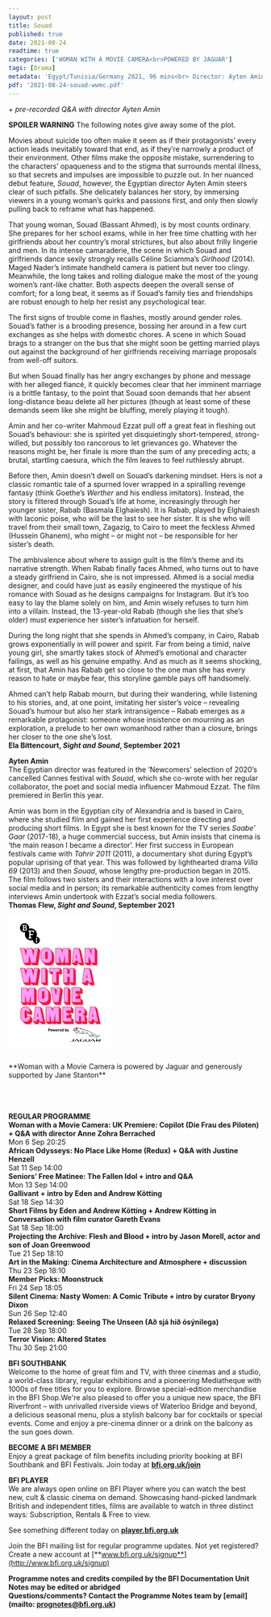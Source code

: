 ```yaml
---
layout: post
title: Souad
published: true
date: 2021-08-24
readtime: true
categories: ['WOMAN WITH A MOVIE CAMERA<br>POWERED BY JAGUAR']
tags: [Drama]
metadata: 'Egypt/Tunisia/Germany 2021, 96 mins<br> Director: Ayten Amin'
pdf: '2021-08-24-souad-wwmc.pdf'
---
```


_+ pre-recorded Q&A with director Ayten Amin_

**SPOILER WARNING** The following notes give away some of the plot.

Movies about suicide too often make it seem as if their protagonists’ every action leads inevitably toward that end, as if they’re narrowly a product of their environment. Other films make the opposite mistake, surrendering to the characters’ opaqueness and to the stigma that surrounds mental illness, so that secrets and impulses are impossible to puzzle out. In her nuanced debut feature, _Souad_, however, the Egyptian director Ayten Amin steers clear of such pitfalls. She delicately balances her story, by immersing viewers in a young woman’s quirks and passions first, and only then slowly pulling back to reframe what has happened.

That young woman, Souad (Bassant Ahmed), is by most counts ordinary. She prepares for her school exams, while in her free time chatting with her girlfriends about her country’s moral strictures, but also about frilly lingerie and men. In its intense camaraderie, the scene in which Souad and girlfriends dance sexily strongly recalls Céline Sciamma’s _Girlhood_ (2014). Maged Nader’s intimate handheld camera is patient but never too clingy. Meanwhile, the long takes and rolling dialogue make the most of the young women’s rant-like chatter. Both aspects deepen the overall sense of comfort; for a long beat, it seems as if Souad’s family ties and friendships are robust enough to help her resist any psychological tear.

The first signs of trouble come in flashes, mostly around gender roles. Souad’s father is a brooding presence, bossing her around in a few curt exchanges as she helps with domestic chores. A scene in which Souad brags to a stranger on the bus that she might soon be getting married plays out against the background of her girlfriends receiving marriage proposals from well-off suitors.

But when Souad finally has her angry exchanges by phone and message with her alleged fiancé, it quickly becomes clear that her imminent marriage is a brittle fantasy, to the point that Souad soon demands that her absent long-distance beau delete all her pictures (though at least some of these demands seem like she might be bluffing, merely playing it tough).

Amin and her co-writer Mahmoud Ezzat pull off a great feat in fleshing out Souad’s behaviour: she is spirited yet disquietingly short-tempered, strong-willed, but possibly too rancorous to let grievances go. Whatever the reasons might be, her finale is more than the sum of any preceding acts; a brutal, startling caesura, which the film leaves to feel ruthlessly abrupt.

Before then, Amin doesn’t dwell on Souad’s darkening mindset. Hers is not a classic romantic tale of a spurned lover wrapped in a spiralling revenge fantasy (think Goethe’s _Werther_ and his endless imitators). Instead, the story is filtered through Souad’s life at home, increasingly through her younger sister, Rabab (Basmala Elghaiesh). It is Rabab, played by Elghaiesh with laconic poise, who will be the last to see her sister. It is she who will travel from their small town, Zagazig, to Cairo to meet the feckless Ahmed (Hussein Ghanem), who might – or might not – be responsible for her sister’s death.

The ambivalence about where to assign guilt is the film’s theme and its narrative strength. When Rabab finally faces Ahmed, who turns out to have a steady girlfriend in Cairo, she is not impressed. Ahmed is a social media designer, and could have just as easily engineered the mystique of his romance with Souad as he designs campaigns for Instagram. But it’s too easy to lay the blame solely on him, and Amin wisely refuses to turn him into a villain. Instead, the 13-year-old Rabab (though she lies that she’s older) must experience her sister’s infatuation for herself.

During the long night that she spends in Ahmed’s company, in Cairo, Rabab grows exponentially in will power and spirit. Far from being a timid, naive young girl, she smartly takes stock of Ahmed’s emotional and character failings, as well as his genuine empathy. And as much as it seems shocking, at first, that Amin has Rabab get so close to the one man she has every reason to hate or maybe fear, this storyline gamble pays off handsomely.

Ahmed can’t help Rabab mourn, but during their wandering, while listening to his stories, and, at one point, imitating her sister’s voice – revealing Souad’s humour but also her stark intransigence – Rabab emerges as a remarkable protagonist: someone whose insistence on mourning as an exploration, a prelude to her own womanhood rather than a closure, brings her closer to the one she’s lost.<br>
**Ela Bittencourt, _Sight and Sound_, September 2021**<br>

**Ayten Amin**<br>
The Egyptian director was featured in the ‘Newcomers’ selection of 2020’s cancelled Cannes festival with _Souad_, which she co-wrote with her regular collaborator, the poet and social media influencer Mahmoud Ezzat. The film premiered in Berlin this year.

Amin was born in the Egyptian city of Alexandria and is based in Cairo, where she studied film and gained her first experience directing and producing short films. In Egypt she is best known for the TV series _Saabe’ Gaar_ (2017-18), a huge commercial success, but Amin insists that cinema is ‘the main reason I became a director’. Her first success in European festivals came with _Tahrir 2011_ (2011), a documentary shot during Egypt’s popular uprising of that year. This was followed by lighthearted drama _Villa 69_ (2013) and then _Souad_, whose lengthy pre-production began in 2015. The film follows two sisters and their interactions with a love interest over social media and in person; its remarkable authenticity comes from lengthy interviews Amin undertook with Ezzat’s social media followers.<br>
**Thomas Flew, _Sight and Sound_, September 2021**

<img style="float:left" src="/img/WWAMC.jpg" alt="WWAMC" title="WWAMC"  width="40%" height="40%">
<br><br><br><br><br><br><br><br><br><br><br><br><br><br><br><br><br>**Woman with a Movie Camera is powered by Jaguar and generously supported by Jane Stanton**<br><br><br><br>



**REGULAR PROGRAMME**<br>
**Woman with a Movie Camera: UK Premiere: Copilot (Die Frau des Piloten) + Q&A with director Anne Zohra Berrached**  
Mon 6 Sep 20:25  
**African Odysseys: No Place Like Home (Redux) + Q&A with Justine Henzell**  
Sat 11 Sep 14:00  
**Seniors’ Free Matinee: The Fallen Idol + intro and Q&A**  
Mon 13 Sep 14:00  
**Gallivant + intro by Eden and Andrew Kötting**  
Sat 18 Sep 14:30  
**Short Films by Eden and Andrew Kötting + Andrew Kötting in Conversation with film curator Gareth Evans**  
Sat 18 Sep 18:00  
**Projecting the Archive: Flesh and Blood + intro by Jason Morell, actor and son of Joan Greenwood**  
Tue 21 Sep 18:10  
**Art in the Making: Cinema Architecture and Atmosphere + discussion**  
Thu 23 Sep 18:10  
**Member Picks: Moonstruck**  
Fri 24 Sep 18:05  
**Silent Cinema: Nasty Women: A Comic Tribute + intro by curator Bryony Dixon**  
Sun 26 Sep 12:40  
**Relaxed Screening: Seeing The Unseen (Að sjá hið ósýnilega)**  
Tue 28 Sep 18:00  
**Terror Vision: Altered States**  
Thu 30 Sep 21:00  



**BFI SOUTHBANK**  
Welcome to the home of great film and TV, with three cinemas and a studio, a world-class library, regular exhibitions and a pioneering Mediatheque with 1000s of free titles for you to explore. Browse special-edition merchandise in the BFI Shop.We&#39;re also pleased to offer you a unique new space, the BFI Riverfront – with unrivalled riverside views of Waterloo Bridge and beyond, a delicious seasonal menu, plus a stylish balcony bar for cocktails or special events. Come and enjoy a pre-cinema dinner or a drink on the balcony as the sun goes down.  

**BECOME A BFI MEMBER**  
Enjoy a great package of film benefits including priority booking at BFI Southbank and BFI Festivals. Join today at [**bfi.org.uk/join**](http://www.bfi.org.uk/join)  

**BFI PLAYER**  
 We are always open online on BFI Player where you can watch the best new, cult &amp; classic cinema on demand. Showcasing hand-picked landmark British and independent titles, films are available to watch in three distinct ways: Subscription, Rentals &amp; Free to view.  

See something different today on [**player.bfi.org.uk**](https://player.bfi.org.uk)  

Join the BFI mailing list for regular programme updates. Not yet registered? Create a new account at [**www.bfi.org.uk/signup**](http://www.bfi.org.uk/signup)

**Programme notes and credits compiled by the BFI Documentation Unit  
Notes may be edited or abridged  
Questions/comments? Contact the Programme Notes team by [email](mailto: prognotes@bfi.org.uk)**

